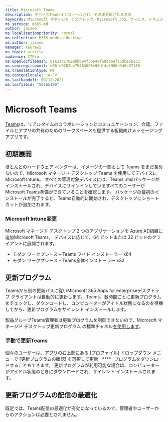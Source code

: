```yaml
---
title: Microsoft Teams
description: デバイスTeamsインストールされ、その後更新される方法
keywords: Microsoft マネージド デスクトップ、Microsoft 365、サービス、ドキュメント、アプリ、line-of-business アプリ、LOB アプリ
ms.service: m365-md
author: jaimeo
ms.localizationpriority: normal
ms.collection: M365-modern-desktop
ms.author: jaimeo
manager: laurawi
ms.topic: article
audience: ITPro
ms.openlocfilehash: 01a3adc7829bbb94f36649f69ba6ef15dbe6b3c2
ms.sourcegitcommit: d08fe0282be75483608e96df4e6986d346e97180
ms.translationtype: MT
ms.contentlocale: ja-JP
ms.lasthandoff: 09/12/2021
ms.locfileid: "59165190"
---
```

# <a name="microsoft-teams"></a>Microsoft Teams

[Teams](https://www.microsoft.com/microsoft-365/microsoft-teams/group-chat-software)は、リアルタイムの[](https://support.microsoft.com/office/microsoft-teams-basics-6d5f52e6-5306-4096-ac24-c3082b79eaf0)コラボレーションとコミュニケーション、会議、ファイルとアプリの共有のためのワークスペースも提供する組織向けメッセージング アプリです。

## <a name="initial-deployment"></a>初期展開

ほとんどのハードウェア ベンダーは、イメージの一部として Teams をまだ含めないので、Microsoft マネージド デスクトップ Teams を使用してデバイスにMicrosoft Intune。 すべての管理対象デバイスには、Teams .msi[](/MicrosoftTeams/msi-deployment#how-the-microsoft-teams-msi-package-works)パッケージがインストールされ、デバイスにサインインしているすべてのユーザーがMicrosoft Teams準備ができていることを確認します。 パッケージの最初のインストールが完了すると、Teams自動的に開始され、デスクトップにショートカットが追加されます。

### <a name="microsoft-intune-changes"></a>Microsoft Intune変更

Microsoft マネージド デスクトップ 2 つのアプリケーションを Azure AD組織に追加Microsoft Teams。 デバイスに応じて、64 ビットまたは 32 ビットのクライアントに展開されます。  

- モダン ワークプレース – Teams ワイド インストーラー x64  
- モダン ワークプレース – Teams全体インストーラー x32

## <a name="updates"></a>更新プログラム

Teamsから別の更新パスに従いMicrosoft 365 Apps for enterpriseデスクトップ クライアントは自動的に更新します。 Teams、数時間ごとに更新プログラムをチェックし、ダウンロードし、コンピューターがアイドル状態になるのを待機してから、更新プログラムをサイレント インストールします。  

製品グループTeams管理者は更新プログラムを制御できないので、Microsoft マネージド デスクトップ更新プログラム の標準チャネル[を使用します](/microsoftteams/teams-client-update#can-admins-deploy-updates-instead-of-teams-auto-updating)。

### <a name="manually-updating-teams"></a>手動で更新Teams

個々のユーザーは、アプリの右上部にある [プロファイル] ドロップダウン メニューで [更新プログラムの確認] を選択して更新    ****   プログラムをダウンロードすることもできます。 更新プログラムが利用可能な場合は、コンピューターがアイドル状態のときにダウンロードされ、サイレント インストールされます。

## <a name="delivery-optimization-of-updates"></a>更新プログラムの配信の最適化

既定では、Teams配信の最適化が有効になっているので、管理者やユーザーからのアクションは必要とされません。